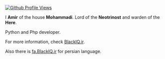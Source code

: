 [![Github Profile Views](https://komarev.com/ghpvc/?username=BlackIQ&style=flat-square&color=lightgrey)](.)

I **Amir** of the house **Mohammadi**.
Lord of the **Neotrinost** and warden of the **Here**.

Python and Php developer.

For more information, check [BlackIQ.ir](https://blackiq.ir).

Also there is [fa.BlackIQ.ir](https://fa.blackiq.ir) for persian language.
